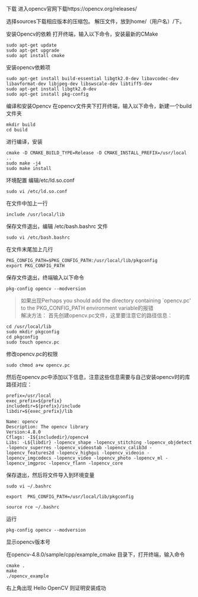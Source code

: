 下载
进入opencv官网下载https://opencv.org/releases/

选择sources下载相应版本的压缩包。
解压文件，放到home/（用户名）/下。

安装Opencv的依赖
打开终端，输入以下命令，安装最新的CMake
```
sudo apt-get update
sudo apt-get upgrade
sudo apt install cmake
```

安装opencv依赖项
```
sudo apt-get install build-essential libgtk2.0-dev libavcodec-dev libavformat-dev libjpeg-dev libswscale-dev libtiff5-dev
sudo apt-get install libgtk2.0-dev
sudo apt-get install pkg-config
```
编译和安装Opencv
在opencv文件夹下打开终端，输入以下命令，新建一个build文件夹
```
mkdir build
cd build
```
进行编译，安装
```
cmake -D CMAKE_BUILD_TYPE=Release -D CMAKE_INSTALL_PREFIX=/usr/local ..
sudo make -j4
sudo make install
```
环境配置
编辑/etc/ld.so.conf
```
sudo vi /etc/ld.so.conf
```
在文件中加上一行
```
include /usr/local/lib
```
保存文件退出，编辑 /etc/bash.bashrc 文件
```
sudo vi /etc/bash.bashrc
```
在文件末尾加上几行
```
PKG_CONFIG_PATH=$PKG_CONFIG_PATH:/usr/local/lib/pkgconfig
export PKG_CONFIG_PATH
```
保存文件退出，终端输入以下命令
```
pkg-config opencv --modversion
```

> 如果出现Perhaps you should add the directory containing `opencv.pc' to the PKG_CONFIG_PATH environment variable的报错     
> 解决方法：
> 首先创建opencv.pc文件，这里要注意它的路径信息：

```
cd /usr/local/lib
sudo mkdir pkgconfig
cd pkgconfig
sudo touch opencv.pc
```
修改opencv.pc的权限
```
sudo chmod a+w opencv.pc
```
然后在opencv.pc中添加以下信息，注意这些信息需要与自己安装opencv时的库路径对应：

```
prefix=/usr/local
exec_prefix=${prefix}
includedir=${prefix}/include
libdir=${exec_prefix}/lib
 
Name: opencv
Description: The opencv library
Version:4.8.0
Cflags: -I${includedir}/opencv4
Libs: -L${libdir} -lopencv_shape -lopencv_stitching -lopencv_objdetect -lopencv_superres -lopencv_videostab -lopencv_calib3d -lopencv_features2d -lopencv_highgui -lopencv_videoio -lopencv_imgcodecs -lopencv_video -lopencv_photo -lopencv_ml -lopencv_imgproc -lopencv_flann -lopencv_core
```
保存退出，然后将文件导入到环境变量
```
sudo vi ~/.bashrc 
```
```
export  PKG_CONFIG_PATH=/usr/local/lib/pkgconfig
```
```
source rce ~/.bashrc 
```
运行
```
pkg-config opencv --modversion
```
显示opencv版本号

在opencv-4.8.0/sample/cpp/example_cmake 目录下，打开终端，输入命令
```
cmake .
make
./opencv_example
```
右上角出现 Hello OpenCV 则证明安装成功